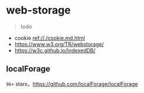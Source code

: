 # web-storage

> todo

* cookie <ref://./cookie.md.html>
* <https://www.w3.org/TR/webstorage/>
* <https://w3c.github.io/IndexedDB/>



## localForage
`9k+` stars，<https://github.com/localForage/localForage>

